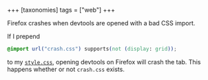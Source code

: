 +++
[taxonomies]
tags = ["web"]
+++

Firefox crashes when devtools are opened with a bad CSS import.

<!-- more -->

If I prepend

```css
@import url("crash.css") supports(not (display: grid));
```

to my [`style.css`](/style.css), opening devtools on Firefox will crash the tab. This happens whether or not `crash.css` exists.
